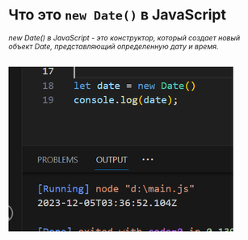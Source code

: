 # Что это `new Date()` в JavaScript 
###### new Date() в JavaScript - это конструктор, который создает новый объект Date, представляющий определенную дату и время.

![Alt text](image.png)